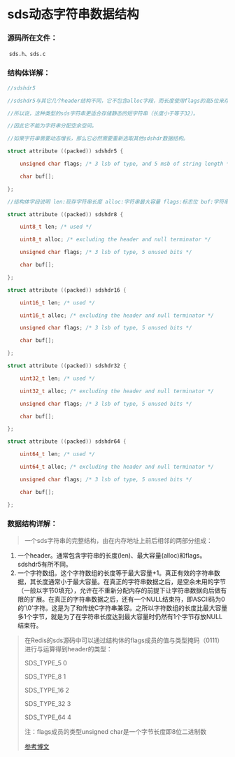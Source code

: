 # sds动态字符串数据结构

### 源码所在文件：

​	`sds.h、sds.c`

### 结构体详解：

```c
//sdshdr5

//sdshdr5与其它几个header结构不同，它不包含alloc字段，而长度使用flags的高5位来存储。

//所以说，这种类型的sds字符串更适合存储静态的短字符串（长度小于等于32）。

//因此它不能为字符串分配空余空间。

//如果字符串需要动态增长，那么它必然需要重新选取其他sdshdr数据结构。

struct attribute ((packed)) sdshdr5 {

    unsigned char flags; /* 3 lsb of type, and 5 msb of string length */

    char buf[];

};

//结构体字段说明 len:现存字符串长度 alloc:字符串最大容量 flags:标志位 buf:字符串存放位置

struct attribute ((packed)) sdshdr8 {

    uint8_t len; /* used */

    uint8_t alloc; /* excluding the header and null terminator */

    unsigned char flags; /* 3 lsb of type, 5 unused bits */

    char buf[];

};

struct attribute ((packed)) sdshdr16 {

    uint16_t len; /* used */

    uint16_t alloc; /* excluding the header and null terminator */

    unsigned char flags; /* 3 lsb of type, 5 unused bits */

    char buf[];

};

struct attribute ((packed)) sdshdr32 {

    uint32_t len; /* used */

    uint32_t alloc; /* excluding the header and null terminator */

    unsigned char flags; /* 3 lsb of type, 5 unused bits */

    char buf[];

};

struct attribute ((packed)) sdshdr64 {

    uint64_t len; /* used */

    uint64_t alloc; /* excluding the header and null terminator */

    unsigned char flags; /* 3 lsb of type, 5 unused bits */

    char buf[];

};
```

### 数据结构详解：

> 一个sds字符串的完整结构，由在内存地址上前后相邻的两部分组成：

1. 一个header。通常包含字符串的长度(len)、最大容量(alloc)和flags。sdshdr5有所不同。
2. 一个字符数组。这个字符数组的长度等于最大容量+1。真正有效的字符串数据，其长度通常小于最大容量。在真正的字符串数据之后，是空余未用的字节（一般以字节0填充），允许在不重新分配内存的前提下让字符串数据向后做有限的扩展。在真正的字符串数据之后，还有一个NULL结束符，即ASCII码为0的’\0’字符。这是为了和传统C字符串兼容。之所以字符数组的长度比最大容量多1个字节，就是为了在字符串长度达到最大容量时仍然有1个字节存放NULL结束符。

> 在Redis的sds源码中可以通过结构体的flags成员的值与类型掩码（0111）进行与运算得到header的类型：
>
> SDS_TYPE_5  	0 
>
> SDS_TYPE_8  	1
>
> SDS_TYPE_16	2
>
> SDS_TYPE_32 	3
>
> SDS_TYPE_64 	4
>
> 注：flags成员的类型unsigned char是一个字节长度即8位二进制数
>
> [参考博文](http://zhangtielei.com/posts/blog-redis-sds.html)

